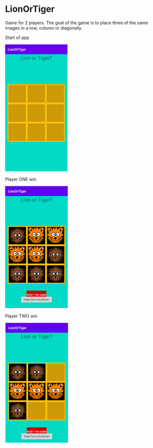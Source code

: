 # LionOrTiger
Game for 2 players.
The goal of the game is to place three of the same images in a row, column or diagonally.

Start of app


![start image](https://github.com/L4zarevic/LionOrTiger/blob/master/start.png)

Player ONE win


![win1 image](https://github.com/L4zarevic/LionOrTiger/blob/master/win1.png)


Player TWO win


![win2 image](https://github.com/L4zarevic/LionOrTiger/blob/master/win2.png)
